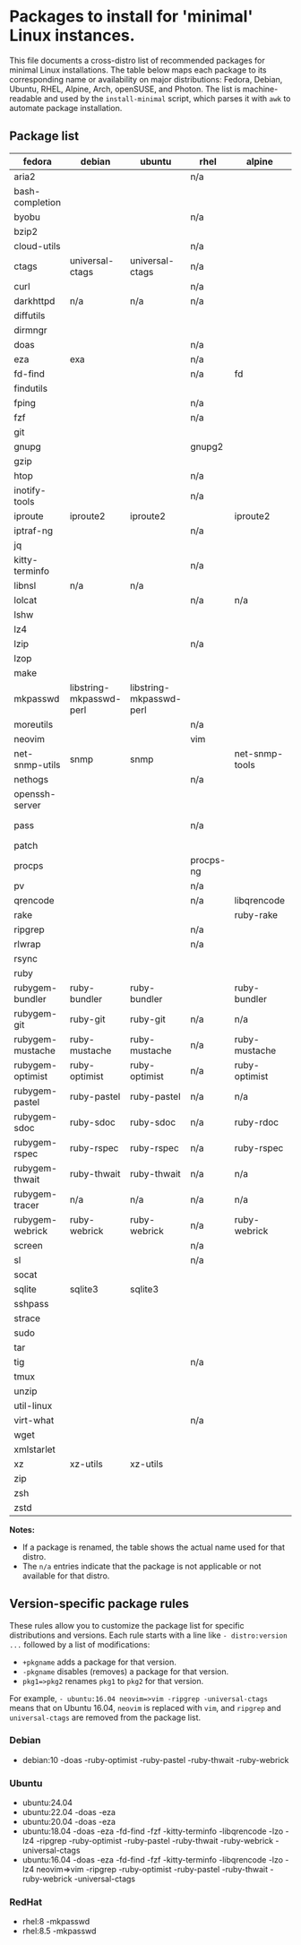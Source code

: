 # Packages to install for 'minimal' Linux instances.

This file documents a cross-distro list of recommended packages for minimal Linux installations. The table below maps each package to its corresponding name or availability on major distributions: Fedora, Debian, Ubuntu, RHEL, Alpine, Arch, openSUSE, and Photon. The list is machine-readable and used by the `install-minimal` script, which parses it with `awk` to automate package installation.

## Package list

| fedora           | debian                  | ubuntu                  | rhel      | alpine         | arch          | opensuse       | photon         |
| ---------------- | ----------------------- | ----------------------- | --------- | -------------- | ------------- | -------------- | -------------- |
| aria2            |                         |                         | n/a       |                |               |                | n/a            |
| bash-completion  |                         |                         |           |                |               |                | n/a            |
| byobu            |                         |                         | n/a       |                |               |                | n/a            |
| bzip2            |                         |                         |           |                |               |                |                |
| cloud-utils      |                         |                         | n/a       |                |               | n/a            | n/a            |
| ctags            | universal-ctags         | universal-ctags         | n/a       |                |               |                |                |
| curl             |                         |                         | n/a       |                |               |                |                |
| darkhttpd        | n/a                     | n/a                     | n/a       |                |               |                | n/a            |
| diffutils        |                         |                         |           |                |               |                |                |
| dirmngr          |                         |                         |           |                | n/a           |                | n/a            |
| doas             |                         |                         | n/a       |                |               | n/a            | n/a            |
| eza              | exa                     |                         | n/a       |                |               | n/a            | n/a            |
| fd-find          |                         |                         | n/a       | fd             | fd            | fd             | n/a            |
| findutils        |                         |                         |           |                |               |                |                |
| fping            |                         |                         | n/a       |                |               |                |                |
| fzf              |                         |                         | n/a       |                |               |                | n/a            |
| git              |                         |                         |           |                |               |                |                |
| gnupg            |                         |                         | gnupg2    |                |               |                |                |
| gzip             |                         |                         |           |                |               |                |                |
| htop             |                         |                         | n/a       |                |               |                | n/a            |
| inotify-tools    |                         |                         | n/a       |                |               |                |                |
| iproute          | iproute2                | iproute2                |           | iproute2       |               |                | iproute2       |
| iptraf-ng        |                         |                         | n/a       |                |               |                |                |
| jq               |                         |                         |           |                |               |                |                |
| kitty-terminfo   |                         |                         | n/a       |                |               |                | n/a            |
| libnsl           | n/a                     | n/a                     |           |                |               | n/a            |                |
| lolcat           |                         |                         | n/a       | n/a            |               | n/a            |                |
| lshw             |                         |                         |           |                |               |                |                |
| lz4              |                         |                         |           |                |               |                |                |
| lzip             |                         |                         | n/a       |                |               |                | n/a            |
| lzop             |                         |                         |           |                |               |                | n/a            |
| make             |                         |                         |           |                |               |                |                |
| mkpasswd         | libstring-mkpasswd-perl | libstring-mkpasswd-perl |           |                | whois         | whois          |                |
| moreutils        |                         |                         | n/a       |                |               | n/a            | n/a            |
| neovim           |                         |                         | vim       |                |               |                | vim            |
| net-snmp-utils   | snmp                    | snmp                    |           | net-snmp-tools | net-snmp      | net-snmp       | net-snmp       |
| nethogs          |                         |                         | n/a       |                |               |                | n/a            |
| openssh-server   |                         |                         |           |                | openssh       |                |                |
| pass             |                         |                         | n/a       |                |               | password-store | password-store |
| patch            |                         |                         |           |                |               |                |                |
| procps           |                         |                         | procps-ng |                |               |                | n/a            |
| pv               |                         |                         | n/a       |                |               |                | n/a            |
| qrencode         |                         |                         | n/a       | libqrencode    |               |                | n/a            |
| rake             |                         |                         |           | ruby-rake      |               | n/a            |                |
| ripgrep          |                         |                         | n/a       |                |               | n/a            | n/a            |
| rlwrap           |                         |                         | n/a       |                |               |                | n/a            |
| rsync            |                         |                         |           |                |               |                |                |
| ruby             |                         |                         |           |                |               |                |                |
| rubygem-bundler  | ruby-bundler            | ruby-bundler            |           | ruby-bundler   | ruby-bundler  | n/a            |                |
| rubygem-git      | ruby-git                | ruby-git                | n/a       | n/a            | n/a           | n/a            |                |
| rubygem-mustache | ruby-mustache           | ruby-mustache           | n/a       | ruby-mustache  | ruby-mustache | n/a            |                |
| rubygem-optimist | ruby-optimist           | ruby-optimist           | n/a       | ruby-optimist  | ruby-optimist | n/a            |                |
| rubygem-pastel   | ruby-pastel             | ruby-pastel             | n/a       | n/a            | n/a           | n/a            |                |
| rubygem-sdoc     | ruby-sdoc               | ruby-sdoc               | n/a       | ruby-rdoc      | ruby-rdoc     | n/a            |                |
| rubygem-rspec    | ruby-rspec              | ruby-rspec              | n/a       | ruby-rspec     | ruby-rspec    | n/a            |                |
| rubygem-thwait   | ruby-thwait             | ruby-thwait             | n/a       | n/a            | n/a           | n/a            |                |
| rubygem-tracer   | n/a                     | n/a                     | n/a       | n/a            | ruby-tracer   | n/a            |                |
| rubygem-webrick  | ruby-webrick            | ruby-webrick            | n/a       | ruby-webrick   | ruby-webrick  | n/a            |                |
| screen           |                         |                         | n/a       |                |               |                |                |
| sl               |                         |                         | n/a       |                |               |                | n/a            |
| socat            |                         |                         |           |                |               |                |                |
| sqlite           | sqlite3                 | sqlite3                 |           |                | sqlite3       | sqlite3        | sqlite3        |
| sshpass          |                         |                         |           |                |               |                |                |
| strace           |                         |                         |           |                |               |                |                |
| sudo             |                         |                         |           |                |               |                |                |
| tar              |                         |                         |           |                |               |                |                |
| tig              |                         |                         | n/a       |                |               |                | n/a            |
| tmux             |                         |                         |           |                |               |                |                |
| unzip            |                         |                         |           |                |               |                |                |
| util-linux       |                         |                         |           |                |               |                |                |
| virt-what        |                         |                         | n/a       |                |               |                | n/a            |
| wget             |                         |                         |           |                |               |                |                |
| xmlstarlet       |                         |                         |           |                |               |                |                |
| xz               | xz-utils                | xz-utils                |           |                |               |                |                |
| zip              |                         |                         |           |                |               |                |                |
| zsh              |                         |                         |           |                |               |                |                |
| zstd             |                         |                         |           |                |               |                |                |

**Notes:**

- If a package is renamed, the table shows the actual name used for that distro.
- The `n/a` entries indicate that the package is not applicable or not available for that distro.

## Version-specific package rules

These rules allow you to customize the package list for specific distributions and versions. Each rule starts with a line like `- distro:version ...` followed by a list of modifications:

- `+pkgname` adds a package for that version.
- `-pkgname` disables (removes) a package for that version.
- `pkg1=>pkg2` renames `pkg1` to `pkg2` for that version.

For example, `- ubuntu:16.04 neovim=>vim -ripgrep -universal-ctags` means that on Ubuntu 16.04, `neovim` is replaced with `vim`, and `ripgrep` and `universal-ctags` are removed from the package list.

### Debian

- debian:10     -doas -ruby-optimist -ruby-pastel -ruby-thwait -ruby-webrick

### Ubuntu

- ubuntu:24.04
- ubuntu:22.04  -doas -eza
- ubuntu:20.04  -doas -eza
- ubuntu:18.04  -doas -eza -fd-find -fzf -kitty-terminfo -libqrencode -lzo -lz4             -ripgrep -ruby-optimist -ruby-pastel -ruby-thwait -ruby-webrick -universal-ctags
- ubuntu:16.04  -doas -eza -fd-find -fzf -kitty-terminfo -libqrencode -lzo -lz4 neovim=>vim -ripgrep -ruby-optimist -ruby-pastel -ruby-thwait -ruby-webrick -universal-ctags

### RedHat

- rhel:8        -mkpasswd
- rhel:8.5      -mkpasswd
